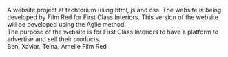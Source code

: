 A website project at techtorium using html, js and css. The website is being developed by Film Red for First Class Interiors. This version of the website will be developed using the Agile method.
<br>The purpose of the website is for First Class Interiors to have a platform to advertise and sell their products.
<br>Ben, Xaviar, Teina, Amelie
Film Red
